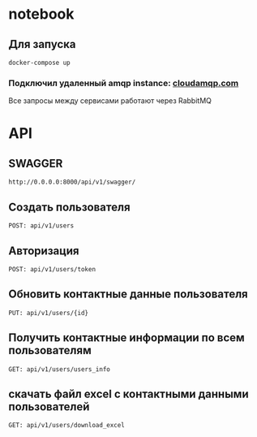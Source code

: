 # notebook

## Для запуска
```
docker-compose up
```

### Подключил удаленный amqp instance: [cloudamqp.com](https://www.cloudamqp.com/)
Все запросы между сервисами работают через RabbitMQ

# API
## SWAGGER
```
http://0.0.0.0:8000/api/v1/swagger/
```

## Создать пользователя
```
POST: api/v1/users
```
## Авторизация
```
POST: api/v1/users/token
```
## Обновить контактные данные пользователя
```
PUT: api/v1/users/{id}
```
## Получить контактные информации по всем пользователям
```
GET: api/v1/users/users_info
```
## скачать файл excel с контактными данными пользователей
```
GET: api/v1/users/download_excel
```
